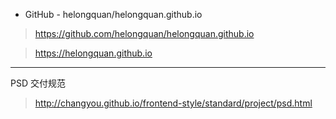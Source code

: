 - GitHub - helongquan/helongquan.github.io

> https://github.com/helongquan/helongquan.github.io

> https://helongquan.github.io

-----------------------------------------------------------------

PSD 交付规范 
> http://changyou.github.io/frontend-style/standard/project/psd.html
